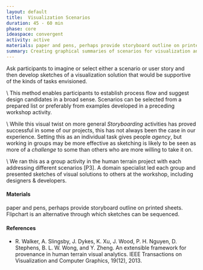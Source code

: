 ```yaml
---
layout: default
title:  Visualization Scenarios
duration: 45 - 60 min
phase: core
ideaspace: convergent
activity: active
materials: paper and pens, perhaps provide storyboard outline on printed sheets. Flipchart is an alternative through which sketches can be sequenced.
summary: Creating graphical summaries of scenarios for visualization analysis can help develop what tasks need to be supported.
---
```

Ask participants to imagine or select either a scenario or user story and then develop sketches of a visualization solution that would be supportive of the kinds of tasks envisioned.

\\
This method enables participants to establish process flow and suggest design candidates in a broad sense. Scenarios can be selected from a prepared list or preferably from examples developed in a preceding workshop activity.

\\
While this visual twist on more general _Storyboarding_ activities has proved successful in some of our projects, this has not always been the case in our experience. Setting this as an individual task gives people _agency_, but working in groups may be more effective as sketching is likely to be seen as more of a _challenge_ to some than others who are more willing to take it on.

\\
We ran this as a group activity in the human terrain project with each addressing different scenarios [P3]. A domain specialist led each group and presented sketches of visual solutions to others at the workshop, including designers & developers.

#### Materials
paper and pens, perhaps provide storyboard outline on printed sheets. Flipchart is an alternative through which sketches can be sequenced.

#### References
- R. Walker, A. Slingsby, J. Dykes, K. Xu, J. Wood, P. H. Nguyen, D. Stephens, B. L. W. Wong, and Y. Zheng. An extensible framework for provenance in human terrain visual analytics. IEEE Transactions on Visualization and Computer Graphics, 19(12), 2013.
